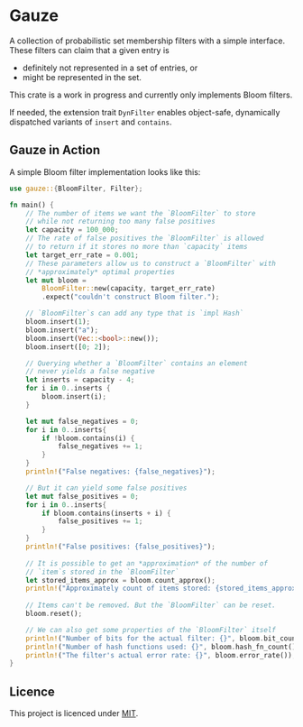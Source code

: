 # Gauze

A collection of probabilistic set membership filters with a simple interface.
These filters can claim that a given entry is

* definitely not represented in a set of entries, or
* might be represented in the set.

This crate is a work in progress and currently only implements Bloom filters.

If needed, the extension trait `DynFilter` enables object-safe,
dynamically dispatched variants of `insert` and `contains`.

## Gauze in Action
A simple Bloom filter implementation looks like this:

```rust
use gauze::{BloomFilter, Filter};

fn main() {
    // The number of items we want the `BloomFilter` to store
    // while not returning too many false positives
    let capacity = 100_000;
    // The rate of false positives the `BloomFilter` is allowed
    // to return if it stores no more than `capacity` items
    let target_err_rate = 0.001;
    // These parameters allow us to construct a `BloomFilter` with
    // *approximately* optimal properties
    let mut bloom =
        BloomFilter::new(capacity, target_err_rate)
        .expect("couldn't construct Bloom filter.");

    // `BloomFilter`s can add any type that is `impl Hash`
    bloom.insert(1);
    bloom.insert("a");
    bloom.insert(Vec::<bool>::new());
    bloom.insert([0; 2]);

    // Querying whether a `BloomFilter` contains an element
    // never yields a false negative
    let inserts = capacity - 4;
    for i in 0..inserts {
        bloom.insert(i);
    }

    let mut false_negatives = 0;
    for i in 0..inserts{
        if !bloom.contains(i) {
            false_negatives += 1;
        }
    }
    println!("False negatives: {false_negatives}");

    // But it can yield some false positives
    let mut false_positives = 0;
    for i in 0..inserts{
        if bloom.contains(inserts + i) {
            false_positives += 1;
        }
    }
    println!("False positives: {false_positives}");
    
    // It is possible to get an *approximation* of the number of
    // `item`s stored in the `BloomFilter`
    let stored_items_approx = bloom.count_approx();
    println!("Approximately count of items stored: {stored_items_approx}");
    
    // Items can't be removed. But the `BloomFilter` can be reset.
    bloom.reset();

    // We can also get some properties of the `BloomFilter` itself
    println!("Number of bits for the actual filter: {}", bloom.bit_count());
    println!("Number of hash functions used: {}", bloom.hash_fn_count());
    println!("The filter's actual error rate: {}", bloom.error_rate());
}
```

## Licence
This project is licenced under [MIT](https://github.com/leonqadirie/gauze/blob/main/LICENSE).
